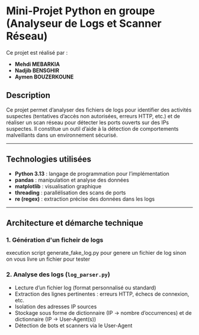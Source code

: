 # Mini-Projet Python en groupe (Analyseur de Logs et Scanner Réseau)

Ce projet est réalisé par :

- **Mehdi MEBARKIA**
- **Nadjib BENSGHIR**
- **Aymen BOUZERKOUNE**

## Description

Ce projet permet d’analyser des fichiers de logs pour identifier des activités suspectes (tentatives d’accès non autorisées, erreurs HTTP, etc.) et de réaliser un scan réseau pour détecter les ports ouverts sur des IPs suspectes. Il constitue un outil d’aide à la détection de comportements malveillants dans un environnement sécurisé.

---

## Technologies utilisées

- **Python 3.13** : langage de programmation pour l’implémentation
- **pandas** : manipulation et analyse des données
- **matplotlib** : visualisation graphique
- **threading** : parallélisation des scans de ports
- **re (regex)** : extraction précise des données dans les logs

---

## Architecture et démarche technique

### 1. Génération d'un ficheir de logs
execution script generate_fake_log.py pour genere un fichier de log sinon on vous livre un fichier pour tester 

### 2. Analyse des logs (`log_parser.py`)
- Lecture d’un fichier log (format personnalisé ou standard)
- Extraction des lignes pertinentes : erreurs HTTP, échecs de connexion, etc.
- Isolation des adresses IP sources
- Stockage sous forme de dictionnaire (IP → nombre d’occurrences) et de dictionnaire (IP → User-Agent(s))
- Détection de bots et scanners via le User-Agent
